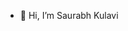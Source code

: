 - 👋 Hi, I’m Saurabh Kulavi

<!---
SaurabhhhhKulavi/SaurabhhhhKulavi is a ✨ special ✨ repository because its `README.md` (this file) appears on your GitHub profile.
You can click the Preview link to take a look at your changes.
--->

